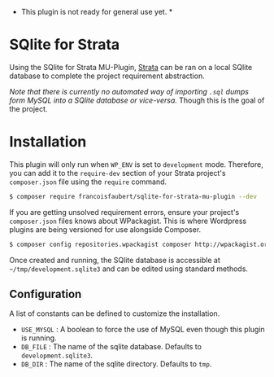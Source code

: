 * This plugin is not ready for general use yet. *

# SQlite for Strata

Using the SQlite for Strata MU-Plugin, [Strata](http://strata.francoisfaubert.com/) can be ran on a local SQlite database to complete the project requirement abstraction.

*Note that there is currently no automated way of importing `.sql` dumps form MySQL into a SQlite database or vice-versa.* Though this is the goal of the project.

# Installation

This plugin will only run when `WP_ENV` is set to `development` mode. Therefore, you can add it to the `require-dev` section of your Strata project's `composer.json` file using the `require` command.

~~~ sh
$ composer require francoisfaubert/sqlite-for-strata-mu-plugin --dev
~~~

If you are getting unsolved requirement errors, ensure your project's `composer.json` files knows about WPackagist. This is where Wordpress plugins are being versioned for use alongside Composer.

~~~ sh
$ composer config repositories.wpackagist composer http://wpackagist.org
~~~

Once created and running, the SQlite database is accessible at `~/tmp/development.sqlite3` and can be edited using standard methods.

## Configuration

A list of constants can be defined to customize the installation.

* `USE_MYSQL` : A boolean to force the use of MySQL even though this plugin is running.
* `DB_FILE` : The name of the sqlite database. Defaults to `development.sqlite3`.
* `DB_DIR` : The name of the sqlite directory. Defaults to `tmp`.
